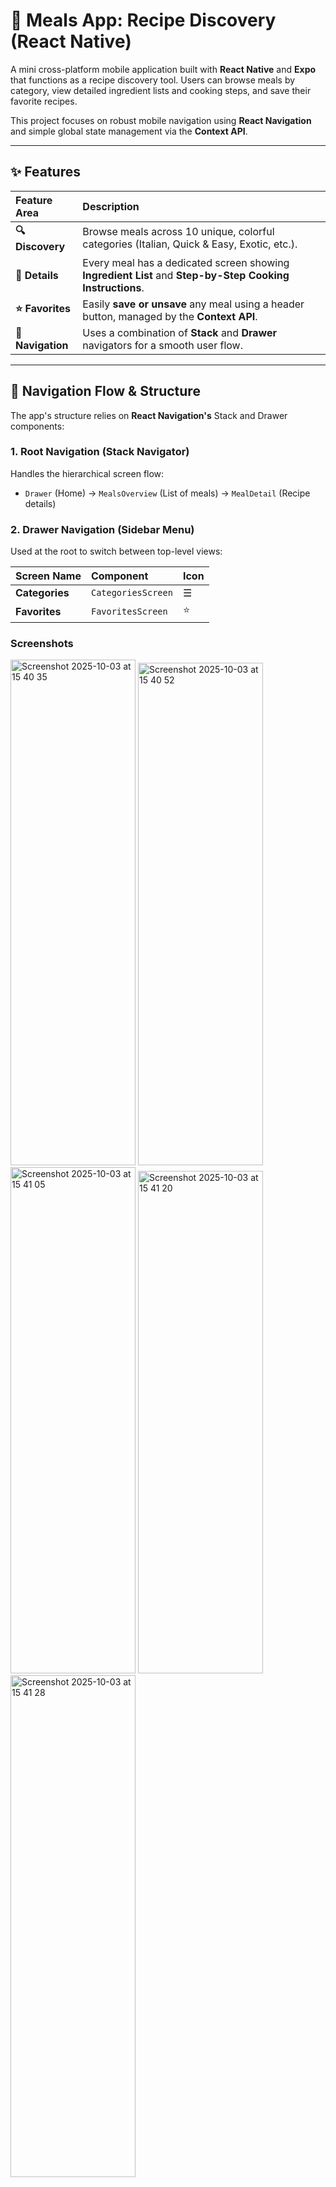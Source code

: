 # 🍲 Meals App: Recipe Discovery (React Native)

A mini cross-platform mobile application built with **React Native** and **Expo** that functions as a recipe discovery tool. Users can browse meals by category, view detailed ingredient lists and cooking steps, and save their favorite recipes.

This project focuses on robust mobile navigation using **React Navigation** and simple global state management via the **Context API**.

---

## ✨ Features

| Feature Area | Description |
| :--- | :--- |
| **🔍 Discovery** | Browse meals across 10 unique, colorful categories (Italian, Quick & Easy, Exotic, etc.). |
| **📜 Details** | Every meal has a dedicated screen showing **Ingredient List** and **Step-by-Step Cooking Instructions**. |
| **⭐ Favorites** | Easily **save or unsave** any meal using a header button, managed by the **Context API**. |
| **🧭 Navigation** | Uses a combination of **Stack** and **Drawer** navigators for a smooth user flow. |

---

## 🧭 Navigation Flow & Structure

The app's structure relies on **React Navigation's** Stack and Drawer components:

### 1. Root Navigation (Stack Navigator)

Handles the hierarchical screen flow:

-   `Drawer` (Home) → `MealsOverview` (List of meals) → `MealDetail` (Recipe details)

### 2. Drawer Navigation (Sidebar Menu)

Used at the root to switch between top-level views:

| Screen Name | Component | Icon |
| :--- | :--- | :--- |
| **Categories** | `CategoriesScreen` | ☰ |
| **Favorites** | `FavoritesScreen` | ⭐ |

### Screenshots

<img width="370" height="809" alt="Screenshot 2025-10-03 at 15 40 35" src="https://github.com/user-attachments/assets/f531adb0-cd85-4a12-8f2b-8c67063ff0a6" style="width:200px;"/>
<img width="366" height="804" alt="Screenshot 2025-10-03 at 15 40 52" src="https://github.com/user-attachments/assets/8bb5f930-7314-4d3f-932a-9e1b77e1cb4d" style="width:200px;"/>
<img width="373" height="810" alt="Screenshot 2025-10-03 at 15 41 05" src="https://github.com/user-attachments/assets/9e1a5cfd-f609-44ff-84d5-0a502ae4851c" style="width:200px;"/>
<img width="362" height="804" alt="Screenshot 2025-10-03 at 15 41 20" src="https://github.com/user-attachments/assets/33072774-ac76-4e11-a7fe-3f3d008f08cd" style="width:200px;"/>
<img width="360" height="803" alt="Screenshot 2025-10-03 at 15 41 28" src="https://github.com/user-attachments/assets/45dace23-ee2e-4182-8601-40700194d54b" style="width:200px;"/>
